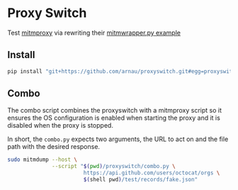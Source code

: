 # Proxy Switch

Test [mitmproxy](https://mitmproxy.org) via rewriting their [mitmwrapper.py example](https://github.com/mitmproxy/mitmproxy/blob/master/examples/mitmproxywrapper.py)

## Install

```sh
pip install "git+https://github.com/arnau/proxyswitch.git#egg=proxyswitch"
```


## Combo

The combo script combines the proxyswitch with a mitmproxy script so it ensures
the OS configuration is enabled when starting the proxy and it is disabled when
the proxy is stopped.

In short, the `combo.py` expects two arguments, the URL to act on and the file
path with the desired response.

```sh
sudo mitmdump --host \
              --script "$(pwd)/proxyswitch/combo.py \
                        https://api.github.com/users/octocat/orgs \
                        $(shell pwd)/test/records/fake.json"
```

